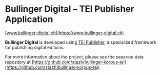 # Bullinger Digital – TEI Publisher Application

[www.bullinger-digital.ch](https://www.bullinger-digital.ch)

**Bullinger Digital** is developed using [TEI Publisher](https://teipublisher.com/index.html), a specialized framework for publishing digital editions.

For more information about the project, please see the separate data repository at 
[https://github.com/stazh/bullinger-korpus-tei](https://github.com/stazh/bullinger-korpus-tei).